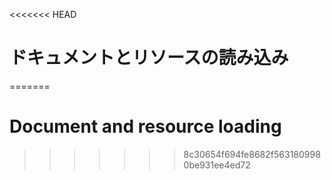 
<<<<<<< HEAD
# ドキュメントとリソースの読み込み
=======
# Document and resource loading
>>>>>>> 8c30654f694fe8682f5631809980be931ee4ed72
